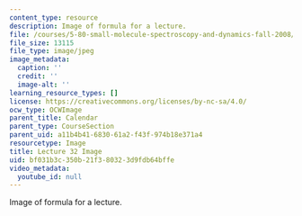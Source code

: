 ```yaml
---
content_type: resource
description: Image of formula for a lecture.
file: /courses/5-80-small-molecule-spectroscopy-and-dynamics-fall-2008/bf031b3c350b21f380323d9fdb64bffe_lec32image.jpg
file_size: 13115
file_type: image/jpeg
image_metadata:
  caption: ''
  credit: ''
  image-alt: ''
learning_resource_types: []
license: https://creativecommons.org/licenses/by-nc-sa/4.0/
ocw_type: OCWImage
parent_title: Calendar
parent_type: CourseSection
parent_uid: a11b4b41-6830-61a2-f43f-974b18e371a4
resourcetype: Image
title: Lecture 32 Image
uid: bf031b3c-350b-21f3-8032-3d9fdb64bffe
video_metadata:
  youtube_id: null
---
```

Image of formula for a lecture.